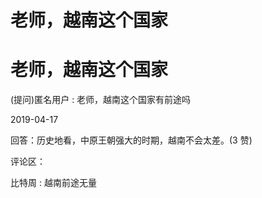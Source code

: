 # 老师，越南这个国家

# 老师，越南这个国家

(提问)匿名用户 : 老师，越南这个国家有前途吗

2019-04-17

回答：历史地看，中原王朝强大的时期，越南不会太差。(3 赞)

评论区：

比特周 : 越南前途无量